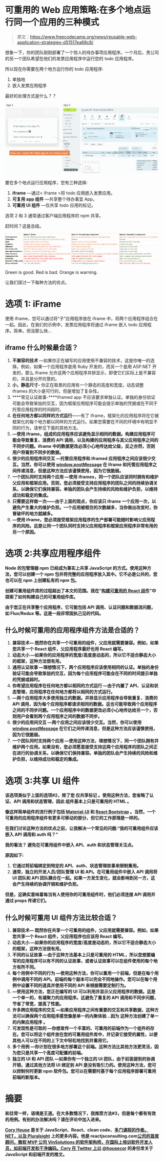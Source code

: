 # 可重用的 Web 应用策略:在多个地点运行同一个应用的三种模式

> 原文：<https://www.freecodecamp.org/news/reusable-web-application-strategies-d51517ea68c8/>

想象一下，你的团队刚刚部署了一个惊人的待办事项应用程序。一个月后，贵公司的另一个团队希望在他们的发票应用程序中运行您的 todo 应用程序。

所以现在你需要在两个地方运行你的 todo 应用程序:

1.  单独地
2.  嵌入发票应用程序

最好的处理方式是什么？？

![BXFbpSm9d5kyu0gTY7oqSyL-u5nElkgfvRim](img/ae4800bda85972b5a8013d0156f7a172.png)

要在多个地点运行应用程序，您有三种选择:

1.  **iframe** —通过< iframe >将 todo 应用嵌入发票应用。
2.  **可复用 app 组件** —共享整个待办事宜 App。
3.  **可重用 UI 组件** —仅共享 todo 应用的标记。

选项 2 和 3 通常通过客户端应用程序的 npm 共享。

赶时间？这是总结。

![em5yNxf2bIJblyiQ66ykXdffXWZQn8VRHuC5](img/9a0d62fd2513f0a77f3e27e92c1cc343.png)

Green is good. Red is bad. Orange is warning.

让我们探讨一下每种方法的优点。

# 选项 1: iFrame

使用 iframe，您可以通过将“子”应用程序放在 iframe 中，将两个应用程序组合在一起。因此，在我们的示例中，发票应用程序将通过 iframe 嵌入 todo 应用程序。简单。但没那么快…

## iframe 什么时候最合适？

1.  ****不兼容的技术**** —如果你正在编写的应用使用不兼容的技术，这是你唯一的选择。例如，如果一个应用程序是用 Ruby 开发的，而另一个是用 ASP.NET 开发的，那么 iframe 允许这两个应用程序并排显示，即使它们实际上是不兼容的，并且是分开托管的。
2.  ****小，静态尺寸-**** 你正在取景的应用有一个静态的高度和宽度。动态调整 iframes 的大小是可行的，但是增加了复杂性。
3.  ****常见认证故事-****iframed app 不应该要求单独认证。单独的身份验证可能会导致笨拙的交互，因为框架应用程序可能会提示单独的凭据或在不同于托管应用程序的时间超时。
4.  ****在任何地方都以同样的方式运行****——有了 iframe，框架化的应用程序将在它被框架化的每个地方都以同样的方式运行。如果您需要在不同的环境中有明显不同的行为，请参见下面的其他方法。
5.  **—使用 iframe，组成的应用程序应该避免显示相同的数据。构建应用程序可能会导致重复、浪费的 API 调用，以及构建的应用程序与其父应用程序之间的不同步问题。iframe 中的数据更改必须小心地传达给父级，反之亦然，否则用户将看到不同步的数据。**
6.  ******很少的应用程序间交互**** —托管应用程序和 iframed 应用程序之间应该很少交互。当然，你可以使用 [window.postMessage](https://developer.mozilla.org/en-US/docs/Web/API/Window/postMessage) 在 iframe 和托管应用程序之间传递消息，但是这种方法应该谨慎使用，因为它很脆弱。**
7.  ******一个团队同时支持两个应用**** —使用 iframes，同一个团队应该同时拥有和维护父应用和框架应用。否则，您必须接受支持应用程序的团队之间的持续协调关系，以确保它们保持兼容。单独的团队会产生持续的风险和维护负担，以维持成功和稳定的集成。**
8.  ******只需要这样做一次****——由于上面的观点，你应该只 iframe 一个应用一次，以避免产生重大的维护负担。一个应用被框住的次数越多，当你做出改变时，你冒破坏的地方就越多。**
9.  ****—使用 iframe，您必须接受框架应用程序的生产部署可能随时影响父应用程序的风险。这是让同一个团队同时支持父应用程序和框架应用程序非常有用的另一个原因。****

# ****选项 2:共享应用程序组件****

****Node 的包管理器 npm 已经成为事实上共享 JavaScript 的方式。使用这种方法，您可以创建一个 npm 包并将完整的应用程序放入其中。它不必是公共的，您也可以在 npm 上创建私有的 npm 包。****

****创建可重用组件库的过程超出了本文的范围。我在“[构建可重用的 React 组件](https://app.pluralsight.com/library/courses/react-creating-reusable-components)”中探索了如何构建自己的可重用组件库。****

****由于您正在共享整个应用程序，它可能包括 API 调用、认证问题和数据流问题，如 Flux/Redux 等。这是一段非常固执己见的代码。****

## ****什么时候可重用的应用程序组件方法是合适的？****

1.  ********兼容技术—**** 既然你在共享一个可重用的组件，父应用就需要兼容。例如，如果您共享一个 React 组件，父应用程序最好也用 React 编写。****
2.  ******动态大小**** —如果你的应用程序的宽度/高度是动态的，所以它不适合静态大小的框架，这种方法很有用。**
3.  ******通用认证故事**** —理想情况下，两个应用程序应该使用相同的认证。单独的身份验证可能会导致笨拙的交互，因为每个应用程序可能会在不同的时间提示单独的凭据或超时。**
4.  ******你希望应用程序在任何地方都以相同的方式运行**** —由于内置了 API、认证和状态管理，应用程序在任何地方都将以相同的方式运行。**
5.  ****—两个应用程序大多使用独立的数据。并排显示应用程序会导致重复、浪费的 API 调用，因为每个应用程序都请求相同的数据。这也可能导致两个应用程序之间的不同步问题。一个应用程序中的数据更改必须小心地传达给另一个，否则用户会看到两个应用程序之间的数据不同步。****
6.  ********很少的应用间交互**** —两个应用之间应该很少交互。当然，你可以使用 [window.postMessage](https://developer.mozilla.org/en-US/docs/Web/API/Window/postMessage) 在它们之间传递消息，但是这种方法应该谨慎使用，因为它很脆弱。****
7.  ******一个团队同时支持两个应用**** —使用这种方法，理想情况下，同一个团队拥有并维护两个应用。如果没有，您必须愿意接受支持这两个应用程序的团队之间正在进行的协调关系，以确保它们保持兼容。单独的团队会产生持续的风险和维护负担，以维持成功和稳定的集成。**

# **选项 3:共享 UI 组件**

**该选项类似于上面的选项#2，除了您 ****仅共享标记**** 。使用这种方法，您省略了认证、API 调用和状态管理，因此 ****组件基本上只是可重用的 HTML**** 。**

**像这样简单组件的流行例子包括 [Material-UI](http://www.material-ui.com/#/) 和 [React Bootstrap](https://react-bootstrap.github.io/) 。当然，一个可重用的应用程序组件有更多可移动的部分，但它的工作原理是一样的。**

**在我们讨论这种方法的优点之前，让我解决一个常见的问题:“我的可重用组件应该嵌入 API 调用和 auth 吗？”**

**我的看法？ ****避免在可重用组件中嵌入 API、auth 和状态管理关注点。******

**原因如下:**

1.  **它通过将前端绑定到特定的 API、auth、状态管理故事来限制重用。**
2.  **通常，独立的开发人员/团队管理 UI 和 API。在可重用组件中嵌入 API 调用将 UI 团队和 API 团队耦合在一起。如果一方发生变化，就会影响到另一方，这会产生持续的协调开销和维护负担。**

**但是，这确实意味着每当有人使用你的可重用组件时，他们必须连接 API 调用并通过 props 传递它们。**

## **什么时候可重用 UI 组件方法比较合适？**

1.  ******兼容技术—**** 既然你在共享一个可重用的组件，父应用就需要兼容。例如，如果您共享一个 React 组件，父应用程序也应该用 React 编写。**
2.  ******动态大小**** —如果你的应用程序的宽度/高度是动态的，所以它不适合静态大小的框架，这种方法很有用。**
3.  ******不同的认证故事**** —由于这种方法基本上只是可重用的 HTML，所以您想要编写的应用程序可以有不同的认证故事，或者认证故事可以在组件使用的每个地方有所不同。**
4.  ******每个用例中不同的行为**** —使用这种方法，你可以重用一个前端，但是在每个用例中调用不同的 API。前端的每个副本可以完全不同地操作。您可以在每个用例中设置不同的道具并使用不同的 API 来根据需要定制行为。**
5.  ****—使用这种方法，您正在编写的 UI 可以利用并显示父应用程序的数据。这是一个单一的，有凝聚力的应用程序。这避免了重复的 API 调用和不同步问题，节省了带宽，提高了性能。****
6.  ********许多跨应用程序的交互**** —如果应用程序之间有重要的交互和共享数据，这种方法可以确保两个应用程序感觉像是单一的内聚体验…因为 ******这种方法创建了单一的内聚应用程序****** 。****
7.  ******可发现性是可取的**** —你想宣传一个丰富的、可重用的前端作为一个组件的存在。您可以将这个组件放在您的可重用组件库中，并记录它接受的属性，以便其他人可以在不同的上下文中轻松地找到并重用它。**
8.  ******多个用例**** —你计划在很多地方部署这个前端。这种方法比其他方法更灵活，因为您只是共享一个高度可配置的前端。**
9.  ******独立的 UI 和 API 团队**** —如果你有一个独立的 UI 团队，由于前面提到的协调开销，通过其他方法将 UI 绑定到 API 是没有吸引力的。使用这种方法，您可以控制何时更新 npm 软件包。您可以在需要时基于每个应用程序部署可重用前端的新版本。**

# **摘要**

**和往常一样，语境是王道。在大多数情况下，我推荐方法#3，但是每个都有有效的用例。有别的办法解决吗？请在评论中加入进来。**

**[Cory House](https://twitter.com/housecor) 是关于 JavaScript、React、clean code、[多门课程的作者。NET，以及 Pluralsight](http://pluralsight.com/author/cory-house) 上的更多内容。他是 reactjsconsulting.com[公司的首席顾问，微软 MVP 公司 VinSolutions 的软件架构师，在国际上培训软件开发人员，如前端开发和干净编码。Cory 在 Twitter 上以](http://www.reactjsconsulting.com/) [@housecor](http://www.twitter.com/housecor) 的身份发关于 JavaScript 和前端开发的推文。**